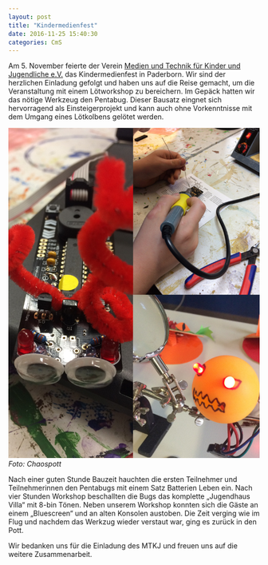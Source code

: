 ```yaml
---
layout: post
title: "Kindermedienfest"
date: 2016-11-25 15:40:30
categories: CmS
---
```

Am 5. November feierte der Verein [Medien und Technik für Kinder und Jugendliche e.V.](https://mtkj.de/) das Kindermedienfest in Paderborn. Wir sind der herzlichen Einladung gefolgt und haben uns auf die Reise gemacht, um die Veranstaltung mit einem Lötworkshop zu bereichern. Im Gepäck hatten wir das nötige Werkzeug den Pentabug. Dieser Bausatz eingnet sich hervorragend als Einsteigerprojekt und kann auch ohne Vorkenntnisse mit dem Umgang eines Lötkolbens gelötet werden.

![Quelle: Chaospott](/media/2016-11-25/mtkj.jpg)
*Foto: Chaospott*

Nach einer guten Stunde Bauzeit hauchten die ersten Teilnehmer und Teilnehmerinnen den Pentabugs mit einem Satz Batterien Leben ein. Nach vier Stunden Workshop beschallten die Bugs das komplette „Jugendhaus Villa“ mit 8-bin Tönen. Neben unserem Workshop konnten sich die Gäste an einem „Bluescreen“ und an alten Konsolen austoben. Die Zeit verging wie im Flug und nachdem das Werkzug wieder verstaut war, ging es zurück in den Pott.

Wir bedanken uns für die Einladung des MTKJ und freuen uns auf die weitere Zusammenarbeit.